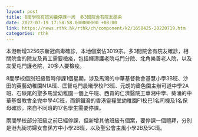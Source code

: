 ```yaml
---
layout: post
title: 8間學校有班別要停課一周　多3間院舍有院友感染
date: 2022-07-19 17:58:58.000000000 +08:00
link: https://news.rthk.hk/rthk/ch/component/k2/1658425-20220719.htm
categories: rthk
---
```


本港新增3256宗新冠病毒確診，本地個案佔3019宗。多3間院舍有院友確診，相關院舍的院友及員工需要檢疫，包括輝濤護老院屯門分院、北角樂善老人院，以及友愛屯門護老院，20多人要檢疫。

8間學校個別班級暫時停課1個星期，涉及馬灣的中華基督教會基慧小學3B班、沙田的英藝幼稚園N1A班、匡智屯門晨曦學校P3班、元朗的嗇色園主辦可道中學2A班、石硤尾的聖多馬堂幼稚園一個上午班、西貢的仁濟醫院王華湘中學、葵涌的中華基督教會全完中學4C班，而銅鑼灣的香港靈糧堂幼稚園F1校巴1名司機及1名保母確診，來自不同班的17名學生需要停課。

兩間學校部分班級之前已經停課，但新增其他班級有個案，要停課一個禮拜，分別是港九街坊婦女會孫方中小學2B班，以及聖公會主風小學2B及5C班。
